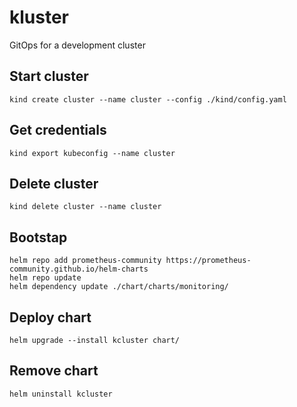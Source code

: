 # kluster
GitOps for a development cluster


## Start cluster

```shell
kind create cluster --name cluster --config ./kind/config.yaml
```

## Get credentials
```shell
kind export kubeconfig --name cluster
```

## Delete cluster

```shell
kind delete cluster --name cluster
```

## Bootstap

```shell
helm repo add prometheus-community https://prometheus-community.github.io/helm-charts
helm repo update
helm dependency update ./chart/charts/monitoring/

```

## Deploy chart

```shell
helm upgrade --install kcluster chart/ 
```

## Remove chart

```shell
helm uninstall kcluster
```